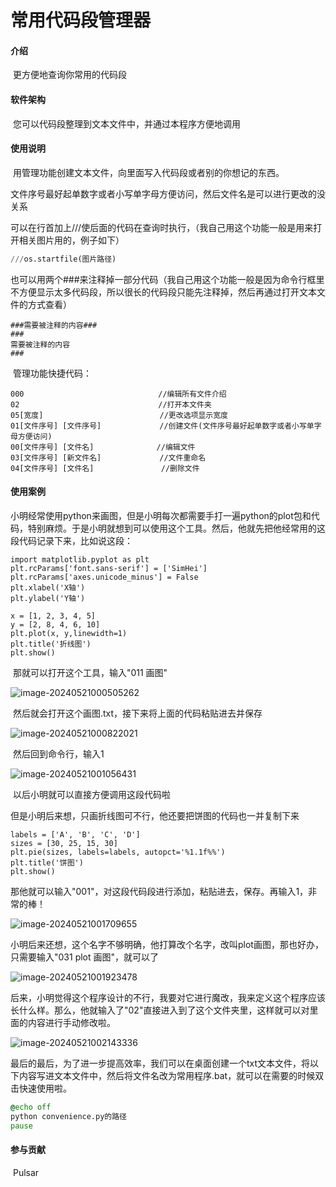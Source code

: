 # 常用代码段管理器

#### 介绍

​	更方便地查询你常用的代码段

#### 软件架构

​	您可以代码段整理到文本文件中，并通过本程序方便地调用

#### 使用说明

​	用管理功能创建文本文件，向里面写入代码段或者别的你想记的东西。

​	文件序号最好起单数字或者小写单字母方便访问，然后文件名是可以进行更改的没关系

​	可以在行首加上///使后面的代码在查询时执行，（我自己用这个功能一般是用来打开相关图片用的，例子如下）	   

```python
///os.startfile(图片路径)
```

​	也可以用两个###来注释掉一部分代码（我自己用这个功能一般是因为命令行框里不方便显示太多代码段，所以很长的代码段只能先注释掉，然后再通过打开文本文件的方式查看）

```
###需要被注释的内容###
###
需要被注释的内容
###
```

​	管理功能快捷代码：

```
000								 //编辑所有文件介绍
02						    	 //打开本文件夹
05[宽度]							//更改选项显示宽度
01[文件序号] [文件序号] 			//创建文件(文件序号最好起单数字或者小写单字母方便访问)
00[文件序号] [文件名]				//编辑文件
03[文件序号] [新文件名]				//文件重命名
04[文件序号] [文件名]			     //删除文件
```

#### 使用案例

​	小明经常使用python来画图，但是小明每次都需要手打一遍python的plot包和代码，特别麻烦。于是小明就想到可以使用这个工具。然后，他就先把他经常用的这段代码记录下来，比如说这段：

```
import matplotlib.pyplot as plt
plt.rcParams['font.sans-serif'] = ['SimHei']
plt.rcParams['axes.unicode_minus'] = False
plt.xlabel('X轴')
plt.ylabel('Y轴')

x = [1, 2, 3, 4, 5] 
y = [2, 8, 4, 6, 10]
plt.plot(x, y,linewidth=1)
plt.title('折线图')
plt.show()
```

​	那就可以打开这个工具，输入"011 画图"

![image-20240521000505262](C:\Users\29249\AppData\Roaming\Typora\typora-user-images\image-20240521000505262.png)

​	然后就会打开这个画图.txt，接下来将上面的代码粘贴进去并保存

![image-20240521000822021](C:\Users\29249\AppData\Roaming\Typora\typora-user-images\image-20240521000822021.png)

​	然后回到命令行，输入1

![image-20240521001056431](C:\Users\29249\AppData\Roaming\Typora\typora-user-images\image-20240521001056431.png)

​	以后小明就可以直接方便调用这段代码啦

​	但是小明后来想，只画折线图可不行，他还要把饼图的代码也一并复制下来

```
labels = ['A', 'B', 'C', 'D']
sizes = [30, 25, 15, 30]
plt.pie(sizes, labels=labels, autopct='%1.1f%%')
plt.title('饼图')
plt.show()
```

​	那他就可以输入"001"，对这段代码段进行添加，粘贴进去，保存。再输入1，非常的棒！

![image-20240521001709655](C:\Users\29249\AppData\Roaming\Typora\typora-user-images\image-20240521001709655.png)

​	小明后来还想，这个名字不够明确，他打算改个名字，改叫plot画图，那也好办，只需要输入"031 plot 画图"，就可以了

![image-20240521001923478](C:\Users\29249\AppData\Roaming\Typora\typora-user-images\image-20240521001923478.png)

​	后来，小明觉得这个程序设计的不行，我要对它进行魔改，我来定义这个程序应该长什么样。那么，他就输入了"02"直接进入到了这个文件夹里，这样就可以对里面的内容进行手动修改啦。

![image-20240521002143336](C:\Users\29249\AppData\Roaming\Typora\typora-user-images\image-20240521002143336.png)

​	最后的最后，为了进一步提高效率，我们可以在桌面创建一个txt文本文件，将以下内容写进文本文件中，然后将文件名改为常用程序.bat，就可以在需要的时候双击快速使用啦。

```bat
@echo off
python convenience.py的路径
pause
```



#### 参与贡献

​	Pulsar

